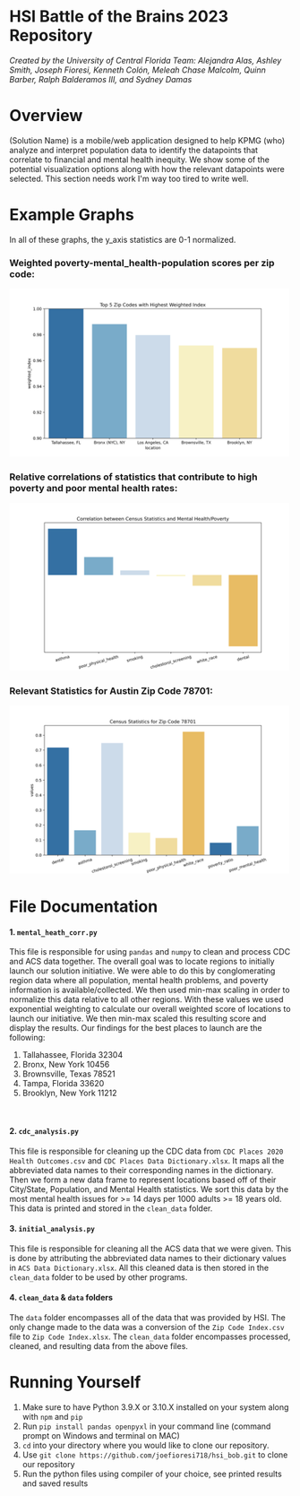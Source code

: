 # HSI Battle of the Brains 2023 Repository
*Created by the University of Central Florida Team:*
*Alejandra Alas, Ashley Smith, Joseph Fioresi, Kenneth Colón, Meleah Chase Malcolm, Quinn Barber, Ralph Balderamos III, and Sydney Damas*

# Overview
(Solution Name) is a mobile/web application designed to help KPMG (who) analyze and interpret population data to identify the datapoints that correlate to financial and mental health inequity. We show some of the potential visualization options along with how the relevant datapoints were selected. This section needs work I'm way too tired to write well.

# Example Graphs

In all of these graphs, the y_axis statistics are 0-1 normalized.

### Weighted poverty-mental\_health-population scores per zip code:
<img src="./figures/target_cities.svg" width="500" height=auto>

### Relative correlations of statistics that contribute to high poverty and poor mental health rates:
<img src="./figures/regression_variables.svg" width="500" height=auto>

### Relevant Statistics for Austin Zip Code 78701:
<img src="./figures/austin_zip_stats.svg" width="500" height=auto>



# File Documentation
#### 1. `mental_heath_corr.py`
This file is responsible for using `pandas` and `numpy` to clean and process CDC and ACS data together. The overall goal was to locate regions to initially launch our solution initiative. We were able to do this by conglomerating region data where all population, mental health problems, and poverty information is available/collected. We then used min-max scaling in order to normalize this data relative to all other regions. With these values we used exponential weighting to calculate our overall weighted score of locations to launch our initiative. We then min-max scaled this resulting score and display the results. Our findings for the best places to launch are the following:
1. Tallahassee, Florida 32304
2. Bronx, New York 10456
3. Brownsville, Texas 78521
4. Tampa, Florida 33620
5. Brooklyn, New York 11212
<br>

#### 2. `cdc_analysis.py`
This file is responsible for cleaning up the CDC data from `CDC Places 2020 Health Outcomes.csv` and `CDC Places Data Dictionary.xlsx`. It maps all the abbreviated data names to their corresponding names in the dictionary. Then we form a new data frame to represent locations based off of their City/State, Population, and Mental Health statistics. We sort this data by the most mental health issues for >= 14 days per 1000 adults >= 18 years old. This data is printed and stored in the `clean_data` folder.
<br>

#### 3. `initial_analysis.py`
This file is responsible for cleaning all the ACS data that we were given. This is done by attributing the abbreviated data names to their dictionary values in `ACS Data Dictionary.xlsx`. All this cleaned data is then stored in the `clean_data` folder to be used by other programs.
<br>

#### 4. `clean_data` & `data` folders
The `data` folder encompasses all of the data that was provided by HSI. The only change made to the data was a conversion of the `Zip Code Index.csv` file to `Zip Code Index.xlsx`.
The `clean_data` folder encompasses processed, cleaned, and resulting data from the above files.

# Running Yourself
1. Make sure to have Python 3.9.X or 3.10.X installed on your system along with `npm` and `pip`
2. Run `pip install pandas openpyxl` in your command line (command prompt on Windows and terminal on MAC)
3. `cd` into your directory where you would like to clone our repository.
4. Use `git clone https://github.com/joefioresi718/hsi_bob.git` to clone our repository
5. Run the python files using compiler of your choice, see printed results and saved results
